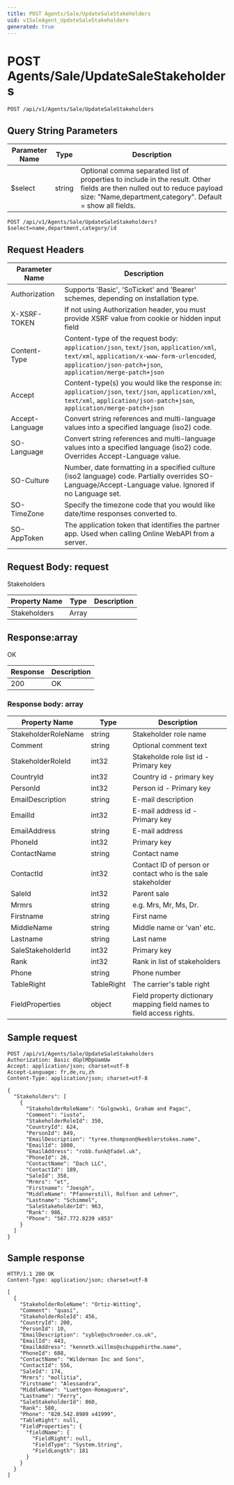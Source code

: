 ```yaml
---
title: POST Agents/Sale/UpdateSaleStakeholders
uid: v1SaleAgent_UpdateSaleStakeholders
generated: true
---
```


# POST Agents/Sale/UpdateSaleStakeholders

```http
POST /api/v1/Agents/Sale/UpdateSaleStakeholders
```









## Query String Parameters

| Parameter Name | Type |  Description |
|----------------|------|--------------|
| $select | string |  Optional comma separated list of properties to include in the result. Other fields are then nulled out to reduce payload size: "Name,department,category". Default = show all fields. |

```http
POST /api/v1/Agents/Sale/UpdateSaleStakeholders?$select=name,department,category/id
```


## Request Headers

| Parameter Name | Description |
|----------------|-------------|
| Authorization  | Supports 'Basic', 'SoTicket' and 'Bearer' schemes, depending on installation type. |
| X-XSRF-TOKEN   | If not using Authorization header, you must provide XSRF value from cookie or hidden input field |
| Content-Type | Content-type of the request body: `application/json`, `text/json`, `application/xml`, `text/xml`, `application/x-www-form-urlencoded`, `application/json-patch+json`, `application/merge-patch+json` |
| Accept         | Content-type(s) you would like the response in: `application/json`, `text/json`, `application/xml`, `text/xml`, `application/json-patch+json`, `application/merge-patch+json` |
| Accept-Language | Convert string references and multi-language values into a specified language (iso2) code. |
| SO-Language | Convert string references and multi-language values into a specified language (iso2) code. Overrides Accept-Language value. |
| SO-Culture | Number, date formatting in a specified culture (iso2 language) code. Partially overrides SO-Language/Accept-Language value. Ignored if no Language set. |
| SO-TimeZone | Specify the timezone code that you would like date/time responses converted to. |
| SO-AppToken | The application token that identifies the partner app. Used when calling Online WebAPI from a server. |

## Request Body: request 

Stakeholders 

| Property Name | Type |  Description |
|----------------|------|--------------|
| Stakeholders | Array |  |

## Response:array

OK

| Response | Description |
|----------------|-------------|
| 200 | OK |

### Response body: array

| Property Name | Type |  Description |
|----------------|------|--------------|
| StakeholderRoleName | string | Stakeholder role name |
| Comment | string | Optional comment text |
| StakeholderRoleId | int32 | Stakeholde role list id - Primary key |
| CountryId | int32 | Country id - primary key |
| PersonId | int32 | Person id - Primary key |
| EmailDescription | string | E-mail description |
| EmailId | int32 | E-mail address id - Primary key |
| EmailAddress | string | E-mail address |
| PhoneId | int32 | Primary key |
| ContactName | string | Contact name |
| ContactId | int32 | Contact ID of person or contact who is the sale stakeholder |
| SaleId | int32 | Parent sale |
| Mrmrs | string | e.g. Mrs, Mr, Ms, Dr. |
| Firstname | string | First name |
| MiddleName | string | Middle name or 'van' etc. |
| Lastname | string | Last name |
| SaleStakeholderId | int32 | Primary key |
| Rank | int32 | Rank in list of stakeholders |
| Phone | string | Phone number |
| TableRight | TableRight | The carrier's table right |
| FieldProperties | object | Field property dictionary mapping field names to field access rights. |

## Sample request

```http!
POST /api/v1/Agents/Sale/UpdateSaleStakeholders
Authorization: Basic dGplMDpUamUw
Accept: application/json; charset=utf-8
Accept-Language: fr,de,ru,zh
Content-Type: application/json; charset=utf-8

{
  "Stakeholders": [
    {
      "StakeholderRoleName": "Gulgowski, Graham and Pagac",
      "Comment": "iusto",
      "StakeholderRoleId": 350,
      "CountryId": 624,
      "PersonId": 849,
      "EmailDescription": "tyree.thompson@keeblerstokes.name",
      "EmailId": 1000,
      "EmailAddress": "robb.funk@fadel.uk",
      "PhoneId": 26,
      "ContactName": "Dach LLC",
      "ContactId": 189,
      "SaleId": 358,
      "Mrmrs": "et",
      "Firstname": "Joesph",
      "MiddleName": "Pfannerstill, Rolfson and Lehner",
      "Lastname": "Schimmel",
      "SaleStakeholderId": 963,
      "Rank": 986,
      "Phone": "567.772.8239 x853"
    }
  ]
}
```

## Sample response

```http_
HTTP/1.1 200 OK
Content-Type: application/json; charset=utf-8

[
  {
    "StakeholderRoleName": "Ortiz-Witting",
    "Comment": "quasi",
    "StakeholderRoleId": 456,
    "CountryId": 200,
    "PersonId": 10,
    "EmailDescription": "syble@schroeder.co.uk",
    "EmailId": 443,
    "EmailAddress": "kenneth.willms@schuppehirthe.name",
    "PhoneId": 688,
    "ContactName": "Wilderman Inc and Sons",
    "ContactId": 556,
    "SaleId": 174,
    "Mrmrs": "mollitia",
    "Firstname": "Alessandra",
    "MiddleName": "Luettgen-Romaguera",
    "Lastname": "Ferry",
    "SaleStakeholderId": 860,
    "Rank": 580,
    "Phone": "820.542.8989 x41999",
    "TableRight": null,
    "FieldProperties": {
      "fieldName": {
        "FieldRight": null,
        "FieldType": "System.String",
        "FieldLength": 181
      }
    }
  }
]
```